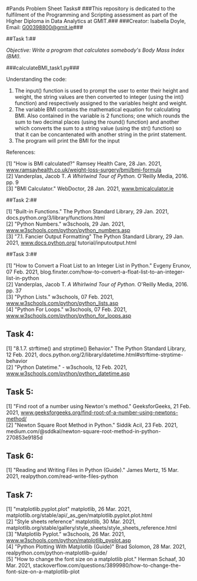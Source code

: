 #Pands Problem Sheet Tasks#
###This repository is dedicated to the fulfilment of the Programming and Scripting assessment as part of the Higher Diploma in Data Analytics at GMIT.###
###Creator: Isabella Doyle, Email: G00398800@gmit.ie###

##Task 1:##

*Objective: Write a program that calculates somebody's Body Mass Index (BMI).*

###calculateBMI_task1.py###

Understanding the code: 

1. The input() function is used to prompt the user to enter their height and weight, the string values are then converted to integer (using the int() function) and respectively assigned to the variables height and weight. 
2. The variable BMI contains the mathematical equation for calculating BMI. Also contained in the variable is 2 functions; one which rounds the sum to two decimal places (using the round() function) and another which converts the sum to a string value (using the str() function) so that it can be concantenated with another string in the print statement. 
3. The program will print the BMI for the input

References:

[1] "How is BMI calculated?" Ramsey Health Care, 28 Jan. 2021,
www.ramsayhealth.co.uk/weight-loss-surgery/bmi/bmi-formula</br>
[2] Vanderplas, Jacob T. *A Whirlwind Tour of Python.* O'Reilly Media, 2016. pp. 9</br>
[3] "BMI Calculator." WebDoctor, 28 Jan. 2021, www.bmicalculator.ie 

##Task 2:##

[1] "Built-in Functions." The Python Standard Library, 29 Jan. 2021, docs.python.org/3/library/functions.html</br> 
[2] "Python Numbers." w3schools, 29 Jan. 2021, www.w3schools.com/python/python_numbers.asp</br>
[3] "7.1. Fancier Output Formatting" The Python Standard Library, 29 Jan. 2021, www.docs.python.org/          tutorial/inputoutput.html

##Task 3:##

[1] "How to Convert a Float List to an Integer List in Python." Evgeny Erunov, 07 Feb. 2021,
    blog.finxter.com/how-to-convert-a-float-list-to-an-integer-list-in-python</br>
[2] Vanderplas, Jacob T. *A Whirlwind Tour of Python.* O'Reilly Media, 2016. pp. 37</br>
[3] "Python Lists." w3schools, 07 Feb. 2021, www.w3schools.com/python/python_lists.asp</br>
[4] "Python For Loops." w3schools, 07 Feb. 2021, www.w3schools.com/python/python_for_loops.asp

<h2>Task 4:</h2>

[1] "8.1.7. strftime() and strptime() Behavior." The Python Standard Library, 12 Feb. 2021, docs.python.org/2/library/datetime.html#strftime-strptime-behavior</br>
[2] "Python Datetime." - w3schools, 12 Feb. 2021, www.w3schools.com/python/python_datetime.asp

<h2>Task 5:</h2>

[1] "Find root of a number using Newton's method." GeeksforGeeks, 21 Feb. 2021, www.geeksforgeeks.org/find-root-of-a-number-using-newtons-method/</br>
[2] "Newton Square Root Method in Python." Siddik Acil, 23 Feb. 2021, medium.com/@sddkal/newton-square-root-method-in-python-270853e9185d

<h2>Task 6:</h2>

[1] "Reading and Writing Files in Python (Guide)." James Mertz, 15 Mar. 2021, realpython.com/read-write-files-python

<h2>Task 7:</h2>

[1] "matplotlib.pyplot.plot" matplotlib, 26 Mar. 2021, matplotlib.org/stable/api/_as_gen/matplotlib.pyplot.plot.html</br>
[2] "Style sheets reference" matplotlib, 30 Mar. 2021, matplotlib.org/stable/gallery/style_sheets/style_sheets_reference.html</br>
[3] "Matplotlib Pyplot." w3schools, 26 Mar. 2021, www.w3schools.com/python/matplotlib_pyplot.asp</br>
[4] "Python Plotting With Matplotlib (Guide)" Brad Solomon, 28 Mar. 2021, realpython.com/python-matplotlib-guide/</br>
[5] "How to change the font size on a matplotlib plot." Herman Schaaf, 30 Mar. 2021, stackoverflow.com/questions/3899980/how-to-change-the-font-size-on-a-matplotlib-plot